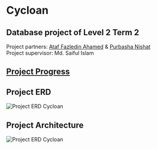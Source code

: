 # Cycloan
## Database project of Level 2 Term 2
Project partners: [Ataf Fazledin Ahamed](www.github.com/fazledyn) & [Purbasha Nishat](www.github.com/purbasha-nishat)
<br>
Project supervisor: Md. Saiful Islam

## [Project Progress](https://github.com/fazledyn/cycloan/projects/1)

## Project ERD
![Project ERD Cycloan](https://www.github.com/fazledyn/cycloan/project-erd.png)

## Project Architecture
![Project ERD Cycloan](https://www.github.com/fazledyn/cycloan/project-architecture.png)
